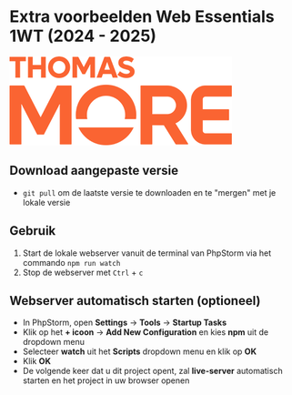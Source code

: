 # Extra voorbeelden Web Essentials 1WT (2024 - 2025)

![Thomas More University of Applied Sciences](./assets/logo.png)


## Download aangepaste versie
- `git pull` om de laatste versie te downloaden en te "mergen" met je lokale versie

## Gebruik
1. Start de lokale webserver vanuit de terminal van PhpStorm via het commando `npm run watch`
2. Stop de webserver met `Ctrl` + `c`

## Webserver automatisch starten (optioneel)
- In PhpStorm, open **Settings** -> **Tools** -> **Startup Tasks**
- Klik op het **+ icoon** -> **Add New Configuration** en kies **npm** uit de dropdown menu
- Selecteer **watch** uit het **Scripts** dropdown menu en klik op **OK**
- Klik **OK**
- De volgende keer dat u dit project opent, zal **live-server** automatisch starten en het project in uw browser openen